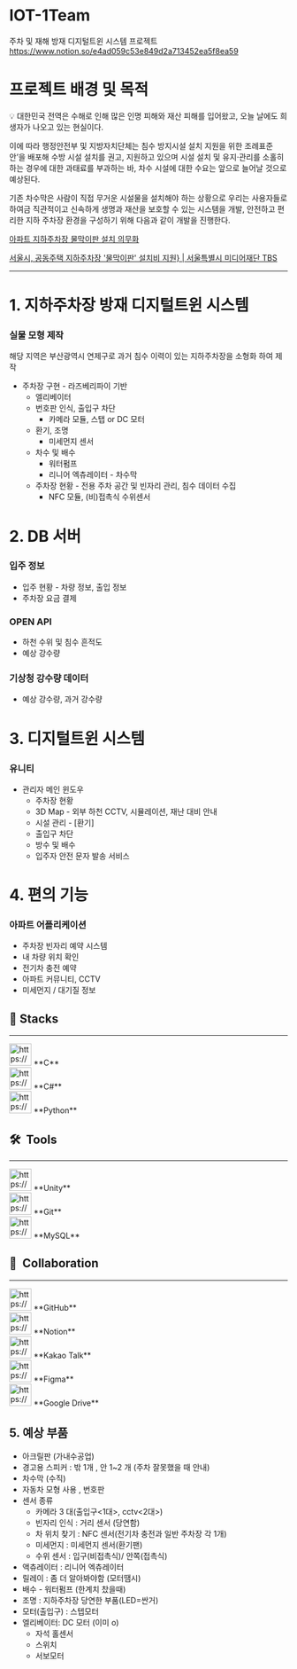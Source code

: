 # IOT-1Team
주차 및 재해 방재 디지털트윈 시스템 프로젝트
<br>
https://www.notion.so/e4ad059c53e849d2a713452ea5f8ea59

# 프로젝트 배경 및 목적

<aside>
💡 대한민국 전역은 수해로 인해 많은 인명 피해와 재산 피해를 입어왔고, 오늘 날에도 희생자가 나오고 있는 현실이다. 

이에 따라 행정안전부 및 지방자치단체는 침수 방지시설 설치 지원을 위한 조례표준안’을 배포해 수방 시설 설치를 권고, 지원하고 있으며 시설 설치 및 유지·관리를 소홀히 하는 경우에 대한 과태료를 부과하는 바, 차수 시설에 대한 수요는 앞으로 늘어날 것으로 예상된다. 

기존 차수막은 사람이 직접 무거운 시설물을 설치해야 하는 상황으로 우리는 사용자들로 하여금 직관적이고 신속하게 생명과 재산을 보호할 수 있는 시스템을 개발, 안전하고 편리한 지하 주차장 환경을 구성하기 위해 다음과 같이 개발을 진행한다.

</aside>

[아파트 지하주차장 물막이판 설치 의무화](http://www.ksilbo.co.kr/news/articleView.html?idxno=959064)

[서울시, 공동주택 지하주차장 '물막이판' 설치비 지원} | 서울특별시 미디어재단 TBS](http://tbs.seoul.kr/news/newsView.do?typ_800=7&idx_800=3491771&seq_800=20484474)

---

# 1. 지하주차장 방재 디지털트윈 시스템

### 실물 모형 제작

해당 지역은 부산광역시 연제구로 과거 침수 이력이 있는 지하주차장을 소형화 하여 제작

- 주차장 구현 - 라즈베리파이 기반
    - 엘리베이터
    - 번호판 인식, 출입구 차단
        - 카메라 모듈,  스탭 or DC 모터
    - 환기, 조명
        - 미세먼지 센서
    - 차수 및 배수
        - 워터펌프
        - 리니어 엑츄레이터 - 차수막
    - 주차장 현황 -  전용 주차 공간 및 빈자리 관리, 침수 데이터 수집
        - NFC 모듈, (비)접촉식 수위센서

# 2. DB 서버

### 입주 정보

- 입주 현황 - 차량 정보, 출입 정보
- 주차장 요금 결제

### OPEN API

- 하천 수위 및 침수 흔적도
- 예상 강수량

### 기상청 강수량 데이터

- 예상 강수량, 과거 강수량

# 3. 디지털트윈 시스템

### 유니티

- 관리자 메인 윈도우
    - 주차장 현황
    - 3D Map - 외부 하천 CCTV, 시뮬레이션, 재난 대비 안내
    - 시설 관리 - [환기]
    - 출입구 차단
    - 방수 및 배수
    - 입주자 안전 문자 발송 서비스

# 4. 편의 기능

### 아파트 어플리케이션

- 주차장 빈자리 예약 시스템
- 내 차량 위치 확인
- 전기차 충전 예약
- 아파트 커뮤니티, CCTV
- 미세먼지 / 대기질 정보

## 🚀  Stacks

---

<aside>
<img src="https://blog.kakaocdn.net/dn/bTslSR/btqS1WFdn35/T3AOCIr0VjKJ9kPiXneDU1/img.png" alt="https://blog.kakaocdn.net/dn/bTslSR/btqS1WFdn35/T3AOCIr0VjKJ9kPiXneDU1/img.png" width="40px" /> **C**

</aside>

<aside>
<img src="https://s3-us-west-2.amazonaws.com/secure.notion-static.com/433b4146-2213-4ec9-a945-9fec8057e6bd/free-icon-c-sharp-6132221.png" alt="https://s3-us-west-2.amazonaws.com/secure.notion-static.com/433b4146-2213-4ec9-a945-9fec8057e6bd/free-icon-c-sharp-6132221.png" width="40px" /> **C#**

</aside>

<aside>
<img src="https://encrypted-tbn0.gstatic.com/images?q=tbn:ANd9GcSHLN0RrPTmNUSMhl6MTeX0p_uIIj6Qzoxok9gjmzjELFRCeJaN34K8nOSaG56rrrw-evQ&usqp=CAU" alt="https://encrypted-tbn0.gstatic.com/images?q=tbn:ANd9GcSHLN0RrPTmNUSMhl6MTeX0p_uIIj6Qzoxok9gjmzjELFRCeJaN34K8nOSaG56rrrw-evQ&usqp=CAU" width="40px" /> **Python**

</aside>

## 🛠  Tools

---

<aside>
<img src="https://s3-us-west-2.amazonaws.com/secure.notion-static.com/18d2b922-56aa-4ae2-9e17-f684eeb4d67a/unity.png" alt="https://s3-us-west-2.amazonaws.com/secure.notion-static.com/18d2b922-56aa-4ae2-9e17-f684eeb4d67a/unity.png" width="40px" /> **Unity**

</aside>

<aside>
<img src="https://git-scm.com/images/logos/downloads/Git-Icon-1788C.png" alt="https://git-scm.com/images/logos/downloads/Git-Icon-1788C.png" width="40px" /> **Git**

</aside>

<aside>
<img src="https://s3-us-west-2.amazonaws.com/secure.notion-static.com/6760f966-dbf4-429b-b53a-f0890670927c/1012821_code_development_logo_mysql_icon.png" alt="https://s3-us-west-2.amazonaws.com/secure.notion-static.com/6760f966-dbf4-429b-b53a-f0890670927c/1012821_code_development_logo_mysql_icon.png" width="40px" /> **MySQL**

</aside>

## 👥  Collaboration

---

<aside>
<img src="https://cdn-icons-png.flaticon.com/512/25/25231.png" alt="https://cdn-icons-png.flaticon.com/512/25/25231.png" width="40px" /> **GitHub**

</aside>

<aside>
<img src="https://cdn.icon-icons.com/icons2/2389/PNG/512/notion_logo_icon_145025.png" alt="https://cdn.icon-icons.com/icons2/2389/PNG/512/notion_logo_icon_145025.png" width="40px" /> **Notion**

</aside>

<aside>
<img src="https://s3-us-west-2.amazonaws.com/secure.notion-static.com/a097678e-4370-4032-96ae-52c16c50dee0/9796002_kakao_talk_social_media_icon.png" alt="https://s3-us-west-2.amazonaws.com/secure.notion-static.com/a097678e-4370-4032-96ae-52c16c50dee0/9796002_kakao_talk_social_media_icon.png" width="40px" /> **Kakao Talk**

</aside>

<aside>
<img src="https://s3-us-west-2.amazonaws.com/secure.notion-static.com/59a19c80-bbd3-4c27-aeb2-76af6f7eb324/7564187_figma_logo_brand_icon.png" alt="https://s3-us-west-2.amazonaws.com/secure.notion-static.com/59a19c80-bbd3-4c27-aeb2-76af6f7eb324/7564187_figma_logo_brand_icon.png" width="40px" /> **Figma**

</aside>

<aside>
<img src="https://s3-us-west-2.amazonaws.com/secure.notion-static.com/e282d863-9acd-4464-bc43-c6084e4940ca/317713_drive_google_google_drive_icon.png" alt="https://s3-us-west-2.amazonaws.com/secure.notion-static.com/e282d863-9acd-4464-bc43-c6084e4940ca/317713_drive_google_google_drive_icon.png" width="40px" /> **Google Drive**

</aside>

## 5. 예상 부품

- 아크릴판 (가내수공업)
- 경고용 스피커 : 밖 1개 , 안 1~2 개 (주차 잘못했을 때 안내)
- 차수막 (수직)
- 자동차 모형 사용 , 번호판
- 센서 종류
    - 카메라 3 대(출입구<1대>, cctv<2대>)
    - 빈자리 인식 : 거리 센서 (당연함)
    - 차 위치 찾기 : NFC 센서(전기차 충전과 일반 주차장 각 1개)
    - 미세먼지 : 미세먼지 센서(환기팬)
    - 수위 센서 : 입구(비접촉식)/ 안쪽(접촉식)
- 액츄레이터 : 리니어 엑츄레이터
- 릴레이 : 좀 더 알아봐야함 (모터땜시)
- 배수 - 워터펌프 (한계치 찼을때)
- 조명 : 지하주차장 당연한 부품(LED=싼거)
- 모터(출입구) : 스텝모터
- 엘리베이터: DC 모터 (이미 o)
    - 자석 홀센서
    - 스위치
    - 서보모터
